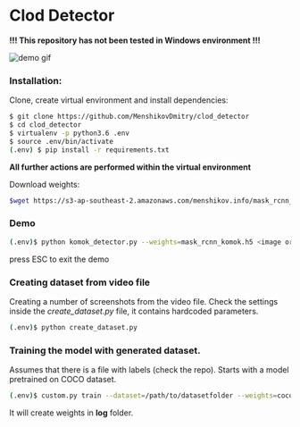 # Clod Detector
**!!! This repository has not been tested in Windows environment !!!**


![demo gif](demo.gif?raw=true "Pic")

### Installation:
Clone, create virtual environment and install dependencies:
```sh
$ git clone https://github.com/MenshikovDmitry/clod_detector
$ cd clod_detector
$ virtualenv -p python3.6 .env
$ source .env/bin/activate
(.env) $ pip install -r requirements.txt
```

**All further actions are performed within the virtual environment**

Download weights:
```sh
$wget https://s3-ap-southeast-2.amazonaws.com/menshikov.info/mask_rcnn_komok.h5
```

### Demo
```bash
(.env)$ python komok_detector.py --weights=mask_rcnn_komok.h5 <image or video file>
```
press ESC to exit the demo


### Creating dataset from video file
Creating a number of screenshots from the video file.
Check the settings inside the _create_dataset.py_ file, it contains hardcoded parameters.
```sh
(.env)$ python create_dataset.py
```

### Training the model with generated dataset. 
Assumes that there is a file with labels (check the repo).
Starts with a model pretrained on COCO dataset.
```sh
(.env)$ custom.py train --dataset=/path/to/datasetfolder --weights=coco
```
It will create weights in **log** folder.


